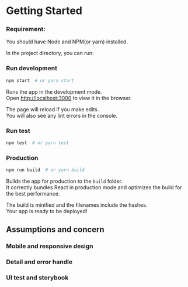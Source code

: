 # Getting Started

### Requirement:

You should have Node and NPM(or yarn) installed.

In the project directory, you can run:

### Run development

```bash
npm start  # or yarn start
```

Runs the app in the development mode.\
Open [http://localhost:3000](http://localhost:3000) to view it in the browser.

The page will reload if you make edits.\
You will also see any lint errors in the console.

### Run test

```bash
npm test  # or yarn test
```

### Production

```bash
npm run build  # or yarn build
```

Builds the app for production to the `build` folder.\
It correctly bundles React in production mode and optimizes the build for the best performance.

The build is minified and the filenames include the hashes.\
Your app is ready to be deployed!

## Assumptions and concern

### Mobile and responsive design

### Detail and error handle

### UI test and storybook
